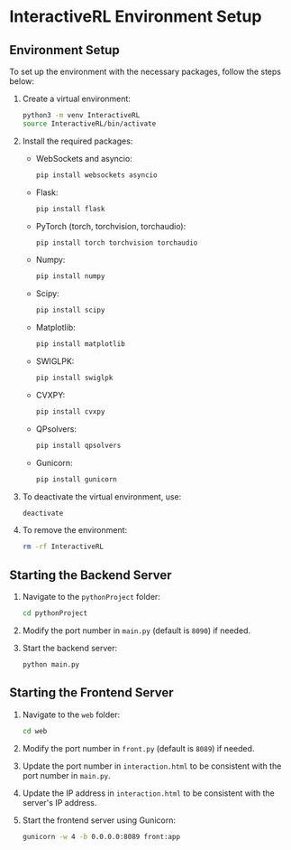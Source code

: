 # InteractiveRL Environment Setup

## Environment Setup

To set up the environment with the necessary packages, follow the steps below:

1. Create a virtual environment:
    ```bash
    python3 -m venv InteractiveRL
    source InteractiveRL/bin/activate
    ```

2. Install the required packages:

    - WebSockets and asyncio:
        ```bash
        pip install websockets asyncio
        ```

    - Flask:
        ```bash
        pip install flask
        ```

    - PyTorch (torch, torchvision, torchaudio):
        ```bash
        pip install torch torchvision torchaudio
        ```

    - Numpy:
        ```bash
        pip install numpy
        ```

    - Scipy:
        ```bash
        pip install scipy
        ```

    - Matplotlib:
        ```bash
        pip install matplotlib
        ```

    - SWIGLPK:
        ```bash
        pip install swiglpk
        ```

    - CVXPY:
        ```bash
        pip install cvxpy
        ```

    - QPsolvers:
        ```bash
        pip install qpsolvers
        ```

    - Gunicorn:
        ```bash
        pip install gunicorn
        ```

3. To deactivate the virtual environment, use:
    ```bash
    deactivate
    ```

4. To remove the environment:
    ```bash
    rm -rf InteractiveRL
    ```

## Starting the Backend Server

1. Navigate to the `pythonProject` folder:
    ```bash
    cd pythonProject
    ```

2. Modify the port number in `main.py` (default is `8090`) if needed.

3. Start the backend server:
    ```bash
    python main.py
    ```

## Starting the Frontend Server

1. Navigate to the `web` folder:
    ```bash
    cd web
    ```

2. Modify the port number in `front.py` (default is `8089`) if needed.

3. Update the port number in `interaction.html` to be consistent with the port number in `main.py`.

4. Update the IP address in `interaction.html` to be consistent with the server's IP address.

5. Start the frontend server using Gunicorn:
    ```bash
    gunicorn -w 4 -b 0.0.0.0:8089 front:app
    ```